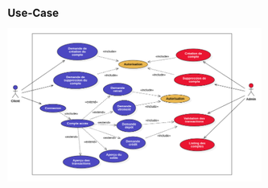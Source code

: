 ## Use-Case

[![/doc/UML/asset/useCaseBank.png](/doc/UML/asset/useCaseBank.png)](/doc/UML/asset/useCaseBank.png)
